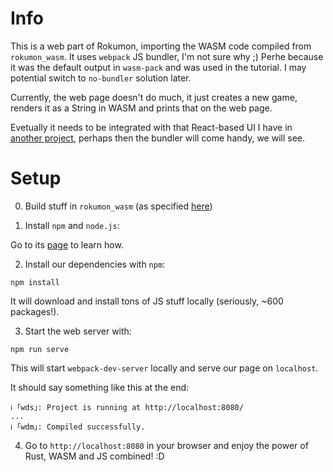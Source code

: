 # Info

This is a web part of Rokumon, importing the WASM code compiled from
`rokumon_wasm`. It uses `webpack` JS bundler, I'm not sure why ;)
Perhe because it was the default output in `wasm-pack` and was used in
the tutorial. I may potential switch to `no-bundler` solution later.

Currently, the web page doesn't do much, it just creates a new game,
renders it as a String in WASM and prints that on the web page.

Evetually it needs to be integrated with that React-based UI I have in
[another project](https://github.com/sphynx/rokumon-web), perhaps then
the bundler will come handy, we will see.

# Setup

0. Build stuff in `rokumon_wasm` (as specified [here](rokumon_wasm/README.md))

1. Install `npm` and `node.js`:

Go to its [page](https://www.npmjs.com/get-npm) to learn how.

2. Install our dependencies with `npm`:

```
npm install
```

It will download and install tons of JS stuff locally (seriously, ~600
packages!).

3. Start the web server with:

```
npm run serve
```

This will start `webpack-dev-server` locally and serve our page on `localhost`.

It should say something like this at the end:

```
ℹ ｢wds｣: Project is running at http://localhost:8080/
...
ℹ ｢wdm｣: Compiled successfully.
```

4. Go to `http://localhost:8080` in your browser and enjoy the power of Rust, WASM and JS combined! :D
